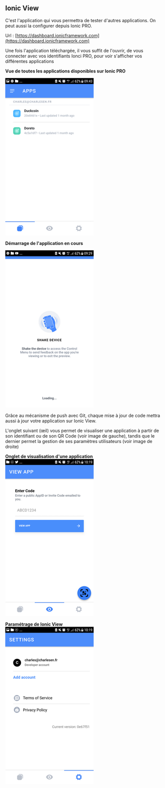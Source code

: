 ## Ionic View

C'est l'application qui vous permettra de tester d'autres applications. On peut aussi la configurer depuis Ionic PRO.

Url : [https://dashboard.ionicframework.com](https://dashboard.ionicframework.com)

Une fois l'application téléchargée, il vous suffit de l'ouvrir, de vous connecter avec vos identifiants Ionci PRO, pour voir s'afficher vos différentes applications

**Vue de toutes les applications disponibles sur Ionic PRO**

![](/assets/ionic_view_duck_1.png)

**Démarrage de l'application en cours**

![](/assets/ionic_view_duck_2.png)

Grâce au mécanisme de push avec Git, chaque mise à jour de code mettra aussi à jour votre application sur Ionic View.

L'onglet suivant \(œil\) vous permet de visualiser une application à partir de son identifiant ou de son QR Code  \(voir image de gauche\), tandis que le dernier permet la gestion de ses paramètres utilisateurs \(voir image de droite\)

**Onglet de visualisation d'une application**  
![](/assets/ionic_view_duck_4.png)

**Paramétrage de Ionic View**  
![](/assets/ionic_view_duck_5.png)

